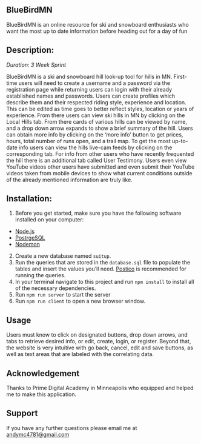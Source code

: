 ## BlueBirdMN

BlueBirdMN is an online resource for ski and snowboard enthusiasts who want the most up to date information before heading out for a day of fun

## Description:

_Duration: 3 Week Sprint_

BlueBirdMN is a ski and snowboard hill look-up tool for hills in MN. First-time users will need to create a username and a password via the registration page while returning users can login with their already established names and passwords. Users can create profiles which describe them and their respected riding style, experience and location. This can be edited as time goes to better reflect styles, location or years of experience. From there users can view ski hills in MN by clicking on the Local Hills tab. From there cards of various hills can be viewed by name, and a drop down arrow expands to show a brief summary of the hill. Users can obtain more info by clicking on the ‘more info’ button to get prices, hours, total number of runs open, and a trail map. To get the most up-to-date info users can view the hills live-cam feeds by clicking on the corresponding tab. For info from other users who have recently frequented the hill there is an additional tab called User Testimony. Users even view YouTube videos other users have submitted and even submit their YouTube videos taken from mobile devices to show what current conditions outside of the already mentioned information are truly like.

## Installation:

1. Before you get started, make sure you have the following software installed on your computer:
- [Node.js](https://nodejs.org/en/)
- [PostrgeSQL](https://www.postgresql.org/)
- [Nodemon](https://nodemon.io/)
2. Create a new database named `suitup`.
3. Run the queries that are stored in the `database.sql` file to populate the tables and insert the values you'll need. [Postico](https://eggerapps.at/postico/) is recommended for running the queries.
4. In your terminal navigate to this project and run `npm install` to install all of the necessary dependencies.
5. Run `npm run server` to start the server 
6. Run `npm run client` to open a new browser window.

## Usage
Users must know to click on designated buttons, drop down arrows, and tabs to retrieve desired info, or edit, create, login, or register. Beyond that, the website is very intuitive with go back, cancel, edit and save buttons, as well as text areas that are labeled with the correlating data.

## Acknowledgement
Thanks to Prime Digital Academy in Minneapolis who equipped and helped me to make this application.

## Support
If you have any further questions please email me at andymc4781@gmail.com

